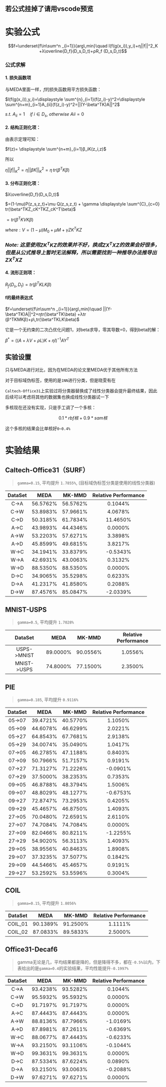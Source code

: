 ## 若公式挂掉了请用vscode预览

# 实验公式

$$f=\underset{f\in\sum^n _{i=1}}{arg\,min}\quad l(f(g(x_i)),y_i)+η||f||^2_K +λ\overline{D_f}(D_s,D_t)+ρR_f (D_s,D_t)$$

### 公式求解

#### 1. 损失函数项
与MEDA里面一样，$f$的损失函数用平方损失函数：

$l(f(g(x_i)),y_i)=\displaystyle \sum^{n}_{i=1}(f(z_i)-y)^2=\displaystyle \sum^{n+m}_{i=1}A_{ii}(f(z_i)-y)^2=||(Y-\beta^TK)A||^2$

$s.t.\ A_{ii} = 1\quad if\ i \in D_s ,\:otherwise\: Ai i = 0$

#### 2. 结构正则化项：

由表示定理可知：

$f(z)= \displaystyle \sum^{n+m}_{i=1}β_iK(z_i,z)$

所以

$η||f||^2_K=η||\beta K||^2_K=\eta\, tr(\beta^TK\beta)$

#### 3. 分布正则化项：

$λ\overline{D_f}(D_s,D_t)$

$=(1-\mu)P(z_s,z_t)+\mu Q(z_s,z_t) + \gamma \displaystyle \sum^{C}_{c=0} tr(\beta^TKZ_cK^TKZ_cK^T\beta)$

$=tr (β^T KVKβ)$

$where: V=(1-\mu)M_0 + \mu M + \gamma ZK^TKZ$

### *Note: 这里使用$ZK^TKZ$的效果并不好，换成$ZX^TXZ$的效果会好很多，但是从公式推导上暂时无法解释，所以需要找到一种推导办法推导出$ZX^TXZ$*

#### 4. 流形正则项：

$R_f(D_s,D_t) = tr(\beta^TKLK\beta)$

#### f的最终表达式

$f=\underset{f\in\sum^n _{i=1}}{arg\,min}\quad ||(Y-\beta^TK)A||^2+ηtr(\beta^TK\beta) +λtr (β^TKMKβ)+ρ\,tr(\beta^TKLK\beta)$

它是一个无约束的二次凸优化问题1，对beta求导，零其导数=0，得到beta的解：

$β^* = ((A + λV + ρL)K + ηI)^{−1}AY^T$

## 实验设置

只与MEDA进行对比，因为在MEDA的论文里MEDA优于其他所有方法

对于目标域伪标签，使用的是```1NN```进行分类，但是晓雯有在

```Caltech-Office31```上实验过将分类器替换成了线性分类器会提升最终结果，因此后续可以考虑将其他的数据集也换成线性分类器试一下

多核现在还没有实现，只是手工调了一个多核：

$$0.1*rbf核 + 0.9*sam核$$

这个多核的结果会比单核好```0~0.4%```

# 实验结果

## Caltech-Office31（SURF）

> ```gamma=0.15```, 平均提升 ```1.7855%```, (目标域伪标签分类是使用的线性分类器)

DataSet | MEDA |  MK-MMD | Relative Performance
:-:|:-:|:-:|:-:
C->A | 56.5762% | 56.5762% | 0.1044%
C->W | 53.8983% | 57.9661% | 4.0678%
C->D | 50.3185% | 61.7834% | 11.4650%
A->C | 43.9893% | 44.4346% | 0.0000%
A->W | 53.2203% | 57.6271% | 3.3898%
A->D | 45.8599% | 49.6815% | 3.8217%
W->C | 34.1941% | 33.8379% | -0.5343%
W->A | 42.6931% | 43.0063% | 0.3132%
W->D | 88.5350% | 88.5350% | 0.0000%
D->C | 34.9065% | 35.5298% | 0.6233%
D->A | 41.2317% | 41.8580% | 0.2088%
D->W | 87.4576% | 85.0847% | -2.0339%

## MNIST-USPS

> ```gamma=0.5```, 平均提升 ```1.7028%```

DataSet | MEDA |  MK-MMD | Relative Performance
:-:|:-:|:-:|:-:
USPS->MNIST | 89.0000% | 90.0556% | 1.0556%
MNIST->USPS | 74.8000% | 77.1500% | 2.3500%

## PIE

> ```gamma=0.185```, 平均提升 ```0.9116%```

DataSet | MEDA |  MK-MMD | Relative Performance
:-:|:-:|:-:|:-: 
05->07 | 39.4721% | 40.5770% | 1.1050%
05->09 | 44.6078% | 46.6299% | 2.0221%
05->27 | 64.8543% | 67.7681% | 2.9138%
05->29 | 34.0074% | 35.0490% | 1.0417%
07->05 | 46.2785% | 47.1188% | 0.8403%
07->09 | 50.7966% | 51.7157% | 0.9191%
07->27 | 71.3127% | 71.2226% | -0.0901%
07->29 | 37.5000% | 38.2353% | 0.7353%
09->05 | 46.8788% | 48.3794% | 1.5006%
09->07 | 48.8029% | 48.1277% | -0.6753%
09->27 | 72.8747% | 73.2953% | 0.4205%
09->29 | 45.4657% | 46.8750% | 1.4093%
27->05 | 70.0480% | 72.6591% | 2.6110%
27->07 | 74.7084% | 74.7084% | 0.0000%
27->09 | 82.0466% | 80.8211% | -1.2255%
27->29 | 54.9020% | 56.3113% | 1.4093%
29->05 | 38.9556% | 40.8463% | 1.8908%
29->07 | 37.3235% | 37.5077% | 0.1842%
29->09 | 44.5466% | 45.4657% | 0.9191%
29->27 | 53.2592% | 53.5596% | 0.3004%

## COIL

> ```gamma=0.15```, 平均提升 ```1.8056%```

DataSet | MEDA |  MK-MMD | Relative Performance
:-:|:-:|:-:|:-: 
COIL_01 | 90.1389% | 91.2500% | 1.1111%
COIL_02 | 87.0833% | 89.5833% | 2.5000%

## Office31-Decaf6

> gamma无论是几，平均结果都是降的，但是降得不多，都在```-0.5%```以内，下表给出的是```gamma=0.4```的实验结果，平均性能提升```-0.1997%```

DataSet | MEDA |  MK-MMD | Relative Performance
:-:|:-:|:-:|:-:
C->A | 93.4238% | 93.5282% | 0.1044%
C->W | 95.5932% | 95.5932% | 0.0000%
C->D | 91.7197% | 91.7197% | 0.0000%
A->C | 87.4443% | 87.4443% | 0.0000%
A->W | 88.8136% | 87.7966% | -1.0169%
A->D | 87.8981% | 87.2611% | -0.6369%
W->C | 88.0677% | 87.4443% | -0.6233%
W->A | 93.2150% | 93.1106% | -0.1044%
W->D | 99.3631% | 99.3631% | 0.0000%
D->C | 87.5334% | 87.6224% | 0.0890%
D->A | 93.2150% | 93.0063% | -0.2088%
D->W | 97.6271% | 97.6271% | 0.0000%
